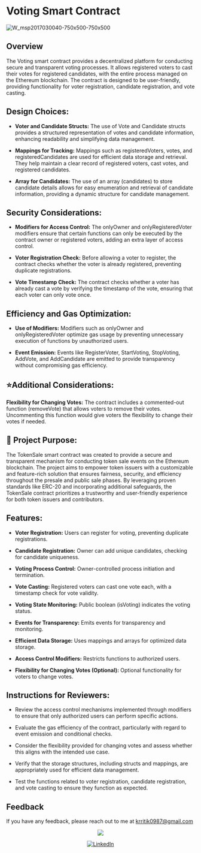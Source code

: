 # Voting Smart Contract
![W_msp2017030040-750x500-750x500](https://github.com/krritik01/Project-Voting-System-using-Solidity/assets/98963769/8301ba4b-16f7-42d6-98cc-abea7221a643)
## Overview
The Voting smart contract provides a decentralized platform for conducting secure and transparent voting processes. It allows registered voters to cast their votes for registered candidates, with the entire process managed on the Ethereum blockchain. The contract is designed to be user-friendly, providing functionality for voter registration, candidate registration, and vote casting.

## Design Choices:

- **Voter and Candidate Structs:** The use of Vote and Candidate structs provides a structured representation of votes and candidate information, enhancing readability and simplifying data management.

- **Mappings for Tracking:** Mappings such as registeredVoters, votes, and registeredCandidates are used for efficient data storage and retrieval. They help maintain a clear record of registered voters, cast votes, and registered candidates.

- **Array for Candidates:** The use of an array (candidates) to store candidate details allows for easy enumeration and retrieval of candidate information, providing a dynamic structure for candidate management.

## Security Considerations:

- **Modifiers for Access Control:** The onlyOwner and onlyRegisteredVoter modifiers ensure that certain functions can only be executed by the contract owner or registered voters, adding an extra layer of access control.

- **Voter Registration Check:** Before allowing a voter to register, the contract checks whether the voter is already registered, preventing duplicate registrations.

- **Vote Timestamp Check:** The contract checks whether a voter has already cast a vote by verifying the timestamp of the vote, ensuring that each voter can only vote once.

## Efficiency and Gas Optimization:

- **Use of Modifiers:** Modifiers such as onlyOwner and onlyRegisteredVoter optimize gas usage by preventing unnecessary execution of functions by unauthorized users.

- **Event Emission:** Events like RegisterVoter, StartVoting, StopVoting, AddVote, and AddCandidate are emitted to provide transparency without compromising gas efficiency.

## ⭐Additional Considerations:

**Flexibility for Changing Votes:** The contract includes a commented-out function (removeVote) that allows voters to remove their votes. Uncommenting this function would give voters the flexibility to change their votes if needed.

## 🎯 Project Purpose:
The TokenSale smart contract was created to provide a secure and transparent mechanism for conducting token sale events on the Ethereum blockchain. The project aims to empower token issuers with a customizable and feature-rich solution that ensures fairness, security, and efficiency throughout the presale and public sale phases. By leveraging proven standards like ERC-20 and incorporating additional safeguards, the TokenSale contract prioritizes a trustworthy and user-friendly experience for both token issuers and contributors.

## Features:

- **Voter Registration:** Users can register for voting, preventing duplicate registrations.

- **Candidate Registration:** Owner can add unique candidates, checking for candidate uniqueness.

- **Voting Process Control:** Owner-controlled process initiation and termination.

- **Vote Casting:** Registered voters can cast one vote each, with a timestamp check for vote validity.

- **Voting State Monitoring:** Public boolean (isVoting) indicates the voting status.

- **Events for Transparency:** Emits events for transparency and monitoring.

- **Efficient Data Storage:** Uses mappings and arrays for optimized data storage.

- **Access Control Modifiers:** Restricts functions to authorized users.

- **Flexibility for Changing Votes (Optional):** Optional functionality for voters to change votes.


## Instructions for Reviewers:

- Review the access control mechanisms implemented through modifiers to ensure that only authorized users can perform specific actions.

- Evaluate the gas efficiency of the contract, particularly with regard to event emission and conditional checks.

- Consider the flexibility provided for changing votes and assess whether this aligns with the intended use case.

- Verify that the storage structures, including structs and mappings, are appropriately used for efficient data management.

- Test the functions related to voter registration, candidate registration, and vote casting to ensure they function as expected.


    
## Feedback

If you have any feedback, please reach out to me at krritik0987@gmail.com
<p align="center">
<img src="https://img.shields.io/badge/Author-@Ritik-critical" />
</p>
<div align="center">

[![LinkedIn](https://img.shields.io/badge/LinkedIn-%230077B5.svg?logo=linkedin&logoColor=white)](https://www.linkedin.com/in/ritik-kumar-0243b9260/) 
</div>
